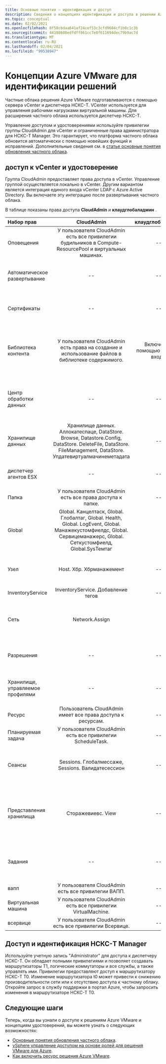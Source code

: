 ```yaml
---
title: Основные понятия — идентификация и доступ
description: Сведения о концепциях идентификации и доступа в решении Azure VMware
ms.topic: conceptual
ms.date: 02/02/2021
ms.openlocfilehash: 0f58cbdaa641af24cef53c3cfd9604cf1b0c1c3b
ms.sourcegitcommit: 44188608edfdff861cc7e8f611694dec79b9ac7d
ms.translationtype: MT
ms.contentlocale: ru-RU
ms.lasthandoff: 02/04/2021
ms.locfileid: "99538947"
---
```

# <a name="azure-vmware-solution-identity-concepts"></a>Концепции Azure VMware для идентификации решений

Частные облака решения Azure VMware подготавливаются с помощью сервера vCenter и диспетчера НСКС-T. VCenter используется для управления рабочими нагрузками виртуальной машины. Для расширения частного облака используется диспетчер НСКС-T.

Управление доступом и удостоверениями используйте привилегии группы CloudAdmin для vCenter и ограниченные права администратора для НСКС-T Manager. Это гарантирует, что платформа частного облака обновится автоматически с помощью новейших функций и исправлений.  Дополнительные сведения см. в [статье основные понятия обновления частного облака][concepts-upgrades].

## <a name="vcenter-access-and-identity"></a>доступ к vCenter и удостоверение

Группа CloudAdmin предоставляет права доступа в vCenter. Управление группой осуществляется локально в vCenter. Другим вариантом является интеграция единого входа vCenter LDAP с Azure Active Directory. Вы включаете эту интеграцию после развертывания частного облака. 

В таблице показаны права доступа **CloudAdmin** и **клаудглобаладмин** .

|  Набор прав           | CloudAdmin | клаудглобаладмин | Комментарий |
| :---                     |    :---:   |       :---:      |   :--:  |
|  Оповещения                  | У пользователя CloudAdmin есть все привилегии будильников в Compute-ResourcePool и виртуальных машинах.     |          --        |  -- |
|  Автоматическое развертывание             |  --  |        --        |  Корпорация Майкрософт осуществляет управление узлами.  |
|  Сертификаты            |  --  |        --       |  Корпорация Майкрософт осуществляет управление сертификатами.  |
|  Библиотека контента         | У пользователя CloudAdmin есть права на создание и использование файлов в библиотеке содержимого.    |         Включено с помощью единого входа.         |  Корпорация Майкрософт будет распространять файлы в библиотеке содержимого на узлы ESXi.  |
|  Центр обработки данных              |  --  |        --          |  Корпорация Майкрософт выполняет все операции центра обработки данных.  |
|  Хранилище данных               | Хранилище данных. Аллокатеспаце, DataStore. Browse, Datastore.Config, DataStore. DeleteFile, DataStore. FileManagement, DataStore. Упдатевиртуалмачинеметадата     |    --    |   -- |
|  диспетчер агентов ESX       |  --  |         --       |  Корпорация Майкрософт выполняет все операции.  |
|  Папка                  |  У пользователя CloudAdmin есть все права доступа к папке.     |  --  |  --  |
|  Global                  |  Global. Канцелтаск, Global. Глобалтаг, Global. Health, Global. LogEvent, Global. Манажекустомфиелдс, Global. Сервицеманажерс, Global. Сеткустомфиелд, Global.SysТемтаг         |                  |    |
|  Узел                    |  Host. Хбр. Хбрманажемент      |        --          |  Корпорация Майкрософт выполняет все остальные операции узла.  |
|  InventoryService        |  InventoryService. Добавление тегов      |        --          |  --  |
|  Сеть                 |  Network.Assign    |                  |  Корпорация Майкрософт выполняет все остальные сетевые операции.  |
|  Разрешения             |  --  |        --       |  Корпорация Майкрософт выполняет все операции с разрешениями.  |
|  Хранилище, управляемое профилями  |  --  |        --       |  Корпорация Майкрософт выполняет все операции с профилями.  |
|  Ресурс                |  Пользователь CloudAdmin имеет все права доступа к ресурсам.        |      --       | --   |
|  Планируемая задача          |  У пользователя CloudAdmin есть все привилегии ScheduleTask.   |   --   | -- |
|  Сеансы                |  Sessions. Глобалмессаже, Sessions. Валидатесессион      |   --   |  Корпорация Майкрософт выполняет все остальные операции с сеансами.  |
|  Представления хранилища           |  Сторажевиевс. View   |        --          |  Корпорация Майкрософт выполняет все остальные операции представления хранилища (Настройка службы).  |
|  Задания                   |  --  |  --   |  Корпорация Майкрософт управляет расширениями, управляющими задачами.  |
|  вапп                    |  У пользователя CloudAdmin есть все привилегии ВАПП.  |  --  |  --  |
|  Виртуальная машина         |  У пользователя CloudAdmin есть все привилегии VirtualMachine.  |  --  |  --  |
|  всервице                |  У пользователя CloudAdmin есть все привилегии Всервице.  |  --  |  --  |

## <a name="nsx-t-manager-access-and-identity"></a>Доступ и идентификация НСКС-T Manager

Используйте учетную запись "Administrator" для доступа к диспетчеру НСКС-T. Он обладает полными привилегиями и позволяет создавать маршрутизаторы T1, логические коммутаторы и все службы, а также управлять ими. Привилегии предоставляют доступ к маршрутизатору НСКС-T T0. Изменение маршрутизатора t0 может привести к снижению производительности сети или к отсутствию доступа к частному облаку. Откройте запрос в службу поддержки в портал Azure, чтобы запросить изменения в маршрутизаторе НСКС-T T0.
  
## <a name="next-steps"></a>Следующие шаги

Теперь, когда вы узнали о доступе к решениям Azure VMware и концепциям удостоверений, вы можете узнать о следующих возможностях:

- [Основные понятия обновления частного облака](concepts-upgrades.md).
- [vSphere управление доступом на основе ролей для решения VMware для Azure](concepts-role-based-access-control.md).
- [Как включить ресурс решения Azure VMware](enable-azure-vmware-solution.md).

<!-- LINKS - external -->

<!-- LINKS - internal -->
[concepts-upgrades]: ./concepts-upgrades.md